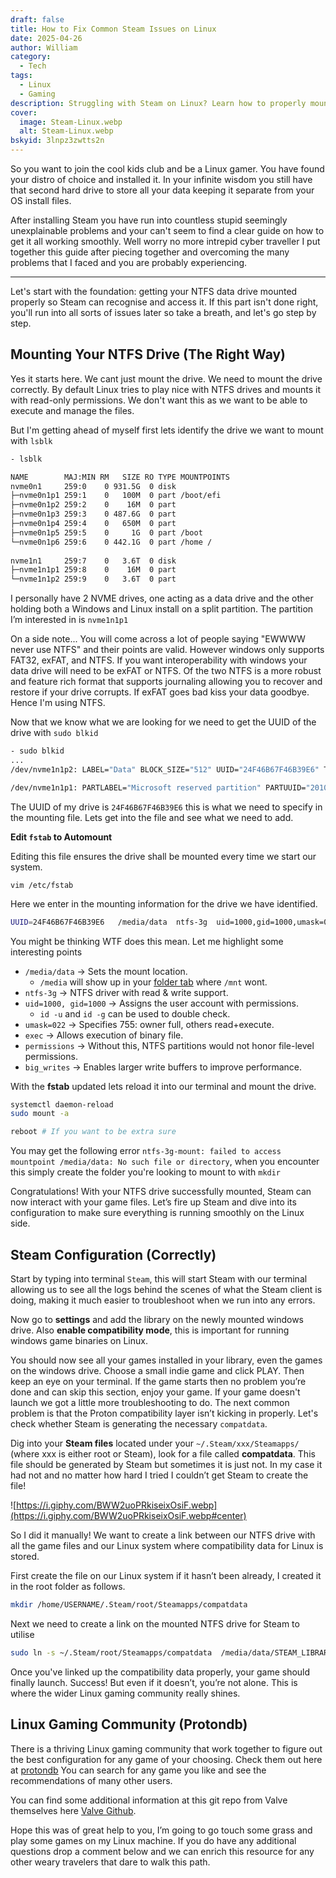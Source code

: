 ```yaml
---
draft: false
title: How to Fix Common Steam Issues on Linux
date: 2025-04-26
author: William
category:
  - Tech
tags:
  - Linux
  - Gaming
description: Struggling with Steam on Linux? Learn how to properly mount your NTFS drive, fix Proton issues, and start gaming smoothly with this step-by-step guide.
cover:
  image: Steam-Linux.webp
  alt: Steam-Linux.webp
bskyid: 3lnpz3zwtts2n
---
```

So you want to join the cool kids club and be a Linux gamer. You have found your distro of choice and installed it. In your infinite wisdom you still have that second hard drive to store all your data keeping it separate from your OS install files.

After installing Steam you have run into countless stupid seemingly unexplainable problems and your can't seem to find a clear guide on how to get it all working smoothly. Well worry no more intrepid cyber traveller I put together this guide after piecing together and overcoming the many problems that I faced and you are probably experiencing.

---

Let's start with the foundation: getting your NTFS data drive mounted properly so Steam can recognise and access it. If this part isn't done right, you'll run into all sorts of issues later so take a breath, and let's go step by step.

## **Mounting Your NTFS Drive (The Right Way)**

Yes it starts here. We cant just mount the drive. We need to mount the drive correctly. By default Linux tries to play nice with NTFS drives and mounts it with read-only permissions. We don't want this as we want to be able to execute and manage the files.

But I'm getting ahead of myself first lets identify the drive we want to mount with `lsblk`

```bash
- lsblk

NAME        MAJ:MIN RM   SIZE RO TYPE MOUNTPOINTS
nvme0n1     259:0    0 931.5G  0 disk  
├─nvme0n1p1 259:1    0   100M  0 part /boot/efi
├─nvme0n1p2 259:2    0    16M  0 part  
├─nvme0n1p3 259:3    0 487.6G  0 part  
├─nvme0n1p4 259:4    0   650M  0 part  
├─nvme0n1p5 259:5    0     1G  0 part /boot
└─nvme0n1p6 259:6    0 442.1G  0 part /home /
                                      
nvme1n1     259:7    0   3.6T  0 disk  
├─nvme1n1p1 259:8    0    16M  0 part  
└─nvme1n1p2 259:9    0   3.6T  0 part 
```

I personally have 2 NVME drives, one acting as a data drive and the other holding both a Windows and Linux install on a split partition. The partition I’m interested in is `nvme1n1p1`

On a side note... You will come across a lot of people saying "EWWWW never use NTFS" and their points are valid. However windows only supports FAT32, exFAT, and NTFS. If you want interoperability with windows your data drive will need to be exFAT or NTFS. Of the two NTFS is a more robust and feature rich format that supports journaling allowing you to recover and restore if your drive corrupts. If exFAT goes bad kiss your data goodbye. Hence I'm using NTFS.

Now that we know what we are looking for we need to get the UUID of the drive with `sudo blkid`

```bash
- sudo blkid
...
/dev/nvme1n1p2: LABEL="Data" BLOCK_SIZE="512" UUID="24F46B67F46B39E6" TYPE="ntfs" PARTLABEL="Basic data partition" PARTUUID="5c46af3c-19d9-407c-af93-12781130ee1b"

/dev/nvme1n1p1: PARTLABEL="Microsoft reserved partition" PARTUUID="20100944-2a07-4603-b9b6-45cb5b6e0a8a"
```

The UUID of my drive is `24F46B67F46B39E6` this is what we need to specify in the mounting file. Lets get into the file and see what we need to add.

**Edit `fstab` to Automount**

Editing this file ensures the drive shall be mounted every time we start our system.

`vim /etc/fstab`

Here we enter in the mounting information for the drive we have identified.

```bash
UUID=24F46B67F46B39E6   /media/data  ntfs-3g  uid=1000,gid=1000,umask=022,windows_names,exec,permissions,big_writes 0 0
```

You might be thinking WTF does this mean. Let me highlight some interesting points

- `/media/data` → Sets the mount location.
    - `/media` will show up in your [folder tab](https://askubuntu.com/questions/22215/why-have-both-mnt-and-media) where `/mnt` wont.
- `ntfs-3g` → NTFS driver with read & write support.
- `uid=1000, gid=1000` → Assigns the user account with permissions.
    - `id -u` and `id -g` can be used to double check.
- `umask=022` → Specifies 755: owner full, others read+execute.
- `exec` → Allows execution of binary file.
- `permissions` → Without this, NTFS partitions would not honor file-level permissions.
- `big_writes` → Enables larger write buffers to improve performance.

With the **fstab** updated lets reload it into our terminal and mount the drive. 

```bash
systemctl daemon-reload
sudo mount -a

reboot # If you want to be extra sure
```

You may get the following error `ntfs-3g-mount: failed to access mountpoint /media/data: No such file or directory`, when you encounter this simply create the folder you're looking to mount to with `mkdir`

Congratulations! With your NTFS drive successfully mounted, Steam can now interact with your game files. Let’s fire up Steam and dive into its configuration to make sure everything is running smoothly on the Linux side.

## Steam Configuration (Correctly)

Start by typing into terminal `Steam`, this will start Steam with our terminal allowing us to see all the logs behind the scenes of what the Steam client is doing, making it much easier to troubleshoot when we run into any errors.

Now go to **settings** and add the library on the newly mounted windows drive. Also **enable compatibility mode**, this is important for running windows game binaries on Linux.

You should now see all your games installed in your library, even the games on the windows drive. Choose a small indie game and click PLAY. Then keep an eye on your terminal. If the game starts then no problem you’re done and can skip this section, enjoy your game. If your game doesn't launch we got a little more troubleshooting to do. The next common problem is that the Proton compatibility layer isn’t kicking in properly. Let's check whether Steam is generating the necessary `compatdata`.

Dig into your **Steam files** located under your `~/.Steam/xxx/Steamapps/` (where xxx is either root or Steam), look for a file called **compatdata**. This file should be generated by Steam but sometimes it is just not. In my case it had not and no matter how hard I tried I couldn’t get Steam to create the file!

![https://i.giphy.com/BWW2uoPRkiseixOsiF.webp](https://i.giphy.com/BWW2uoPRkiseixOsiF.webp#center)

So I did it manually! We want to create a link between our NTFS drive with all the game files and our Linux system where compatibility data for Linux is stored.

First create the file on our Linux system if it hasn’t been already, I created it in the root folder as follows.

```bash
mkdir /home/USERNAME/.Steam/root/Steamapps/compatdata
```

Next we need to create a link on the mounted NTFS drive for Steam to utilise

```bash
sudo ln -s ~/.Steam/root/Steamapps/compatdata  /media/data/STEAM_LIBRARY_IN_NTFS_DISK/Steamapps/
```

Once you've linked up the compatibility data properly, your game should finally launch. Success! But even if it doesn’t, you’re not alone. This is where the wider Linux gaming community really shines.

## Linux Gaming Community (Protondb)

There is a thriving Linux gaming community that work together to figure out the best configuration for any game of your choosing. Check them out here at [protondb](https://www.protondb.com/) You can search for any game you like and see the recommendations of many other users.

You can find some additional information at this git repo from Valve themselves here [Valve Github](https://github.com/ValveSoftware/Proton/wiki/Using-a-NTFS-disk-with-Linux-and-Windows).

Hope this was of great help to you, I’m going to go touch some grass and play some games on my Linux machine.
If you do have any additional questions drop a comment below and we can enrich this resource for any other weary travelers that dare to walk this path.
